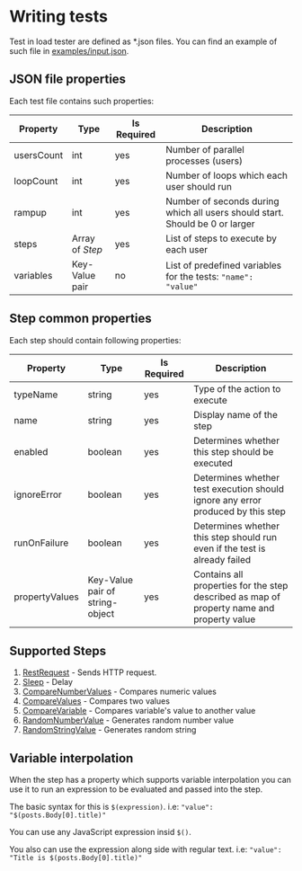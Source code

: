 # Writing tests

Test in load tester are defined as *.json files. You can find an example of such file in [examples/input.json](../examples/input.json).

## JSON file properties

Each test file contains such properties:

|Property|Type|Is Required|Description|
|---|---|---|---|
|usersCount|int|yes|Number of parallel processes (users)|
|loopCount|int|yes|Number of loops which each user should run|
|rampup|int|yes|Number of seconds during which all users should start. Should be 0 or larger|
|steps|Array of *Step*|yes|List of steps to execute by each user|
|variables|Key-Value pair|no|List of predefined variables for the tests: `"name": "value"`|

## Step common properties

Each step should contain following properties:

|Property|Type|Is Required|Description|
|---|---|---|---|
|typeName|string|yes|Type of the action to execute|
|name|string|yes|Display name of the step|
|enabled|boolean|yes|Determines whether this step should be executed|
|ignoreError|boolean|yes|Determines whether test execution should ignore any error produced by this step|
|runOnFailure|boolean|yes|Determines whether this step should run even if the test is already failed|
|propertyValues|Key-Value pair of string-object|yes|Contains all properties for the step described as map of property name and property value|

## Supported Steps

1. [RestRequest](steps/rest-request.md) - Sends HTTP request.
2. [Sleep](steps/sleep.md) - Delay
3. [CompareNumberValues](steps/compare-number-values.md) - Compares numeric values
4. [CompareValues](steps/compare-values.md) - Compares two values
5. [CompareVariable](steps/compare-variable.md) - Compares variable's value to another value
6. [RandomNumberValue](steps/random-number-value.md) - Generates random number value
7. [RandomStringValue](steps/random-string-value.md) - Generates random string

## Variable interpolation

When the step has a property which supports variable interpolation you can use it to run an expression to be evaluated and passed into the step.

The basic syntax for this is `$(expression)`. i.e: `"value": "$(posts.Body[0].title)"`

You can use any JavaScript expression insid `$()`.

You also can use the expression along side with regular text. i.e: `"value": "Title is $(posts.Body[0].title)"`
